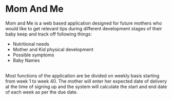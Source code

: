 # Mom And Me
Mom and Me is a web based application designed for future mothers who would like to get relevant tips during different development stages of their baby keep and track off following things:

- Nutritional needs
- Mother and Kid physical development
- Possible symptoms
- Baby Names
<br />
Most functions of the application are be divided on weekly basis starting from week 1 to week 40. The mother will enter her expected date of delivery at the time of signing up and the system will calculate the start and end date of each week as per the due date.
